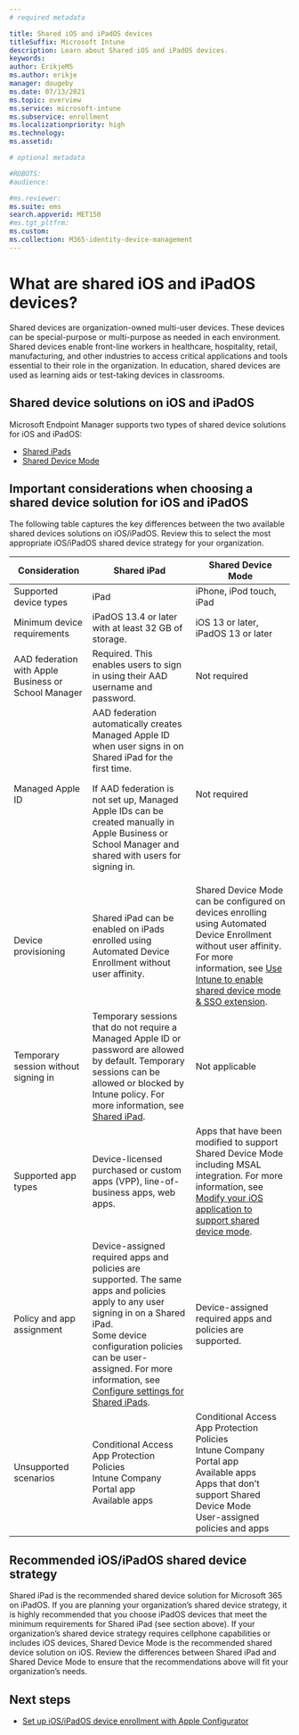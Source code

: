 ```yaml
---
# required metadata

title: Shared iOS and iPadOS devices
titleSuffix: Microsoft Intune
description: Learn about Shared iOS and iPadOS devices.
keywords:
author: ErikjeMS
ms.author: erikje
manager: dougeby
ms.date: 07/13/2021
ms.topic: overview
ms.service: microsoft-intune
ms.subservice: enrollment
ms.localizationpriority: high
ms.technology:
ms.assetid: 

# optional metadata

#ROBOTS:
#audience:

#ms.reviewer:
ms.suite: ems
search.appverid: MET150
#ms.tgt_pltfrm:
ms.custom: 
ms.collection: M365-identity-device-management
---
```


# What are shared iOS and iPadOS devices?

Shared devices are organization-owned multi-user devices. These devices can be special-purpose or multi-purpose as needed in each environment. Shared devices enable front-line workers in healthcare, hospitality, retail, manufacturing, and other industries to access critical applications and tools essential to their role in the organization. In education, shared devices are used as learning aids or test-taking devices in classrooms.

## Shared device solutions on iOS and iPadOS 

Microsoft Endpoint Manager supports two types of shared device solutions for iOS and iPadOS: 
- [Shared iPads](../enrollment/device-enrollment-shared-ipad.md)
- [Shared Device Mode](/azure/active-directory/develop/msal-ios-shared-devices)

## Important considerations when choosing a shared device solution for iOS and iPadOS 

The following table captures the key differences between the two available shared devices solutions on iOS/iPadOS. Review this to select the most appropriate iOS/iPadOS shared device strategy for your organization.

| Consideration | Shared iPad | Shared Device Mode |
|-|-|-|
| Supported   device types | iPad | iPhone, iPod touch, iPad |
| Minimum   device requirements | iPadOS 13.4 or later with at   least 32 GB of storage. | iOS 13 or later, iPadOS 13 or   later |
| AAD   federation with Apple Business or School Manager | Required. This enables users to   sign in using their AAD username and password. | Not required |
| Managed Apple ID | AAD federation automatically creates Managed Apple ID when user signs in on Shared iPad for the first time.<p>If AAD   federation is not set up, Managed Apple IDs can be created manually in Apple   Business or School Manager and shared with users for signing in. | Not required   |
| Device   provisioning | Shared iPad can be enabled on   iPads enrolled using Automated Device Enrollment without user affinity. | Shared   Device Mode can be configured on devices enrolling using Automated Device   Enrollment without user affinity. For more information, see [Use Intune to enable shared device mode & SSO extension](/azure/active-directory/develop/msal-ios-shared-devices#use-intune-to-enable-shared-device-mode--sso-extension). |
| Temporary   session without signing in | Temporary   sessions that do not require a Managed Apple ID or password are allowed by   default.  Temporary sessions can be allowed or blocked by Intune policy. For more information, see [Shared iPad](../configuration/device-restrictions-ios.md#shared-ipad). | Not applicable |
| Supported   app types | Device-licensed purchased or   custom apps (VPP), line-of-business apps, web apps. | Apps   that have been modified to support Shared Device Mode including MSAL   integration. For more information, see [Modify your iOS application to support shared device mode](/azure/active-directory/develop/msal-ios-shared-devices#modify-your-ios-application-to-support-shared-device-mode). |
| Policy and app assignment | Device-assigned required apps   and policies are supported. The same apps and policies apply to any user   signing in on a Shared iPad.<br>Some device configuration policies can be user-assigned. For more information, see [Configure settings for Shared iPads](../enrollment/device-enrollment-shared-ios.md#configure-settings-for-shared-ipads). | Device-assigned required apps   and policies are supported. |
| Unsupported scenarios | Conditional Access<br>App Protection Policies<br>Intune Company Portal app<br>Available apps  | Conditional Access<br>App Protection Policies<br>Intune Company Portal app<br>Available apps<br>Apps that don’t support Shared Device Mode<br>User-assigned policies and apps |

## Recommended iOS/iPadOS shared device strategy

Shared iPad is the recommended shared device solution for Microsoft 365 on iPadOS. If you are planning your organization’s shared device strategy, it is highly recommended that you choose iPadOS devices that meet the minimum requirements for Shared iPad (see section above). 
If your organization’s shared device strategy requires cellphone capabilities or includes iOS devices, Shared Device Mode is the recommended shared device solution on iOS. 
Review the differences between Shared iPad and Shared Device Mode to ensure that the recommendations above will fit your organization’s needs.

## Next steps

- [Set up iOS/iPadOS device enrollment with Apple Configurator](../enrollment/apple-configurator-enroll-ios.md)